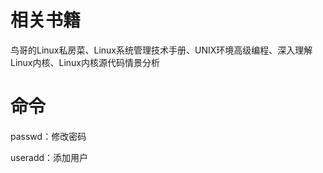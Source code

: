 # 相关书籍

鸟哥的Linux私房菜、Linux系统管理技术手册、UNIX环境高级编程、深入理解Linux内核、Linux内核源代码情景分析

# 命令

passwd：修改密码

useradd：添加用户

